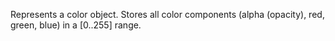 Represents a color object. Stores all color components (alpha (opacity), red, green, blue) in a [0..255] range.
